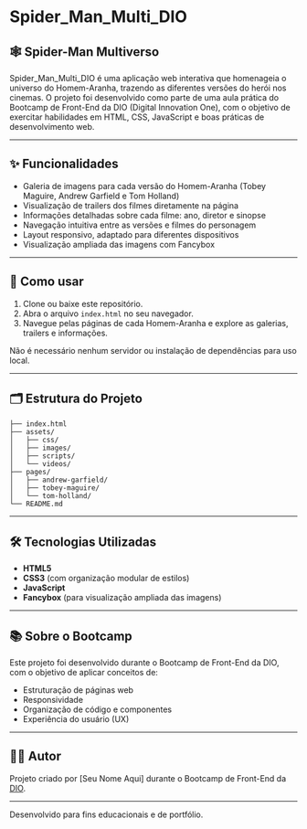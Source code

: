 # Spider_Man_Multi_DIO

## 🕸️ Spider-Man Multiverso

Spider_Man_Multi_DIO é uma aplicação web interativa que homenageia o universo do Homem-Aranha, trazendo as diferentes versões do herói nos cinemas. O projeto foi desenvolvido como parte de uma aula prática do Bootcamp de Front-End da DIO (Digital Innovation One), com o objetivo de exercitar habilidades em HTML, CSS, JavaScript e boas práticas de desenvolvimento web.

---

## ✨ Funcionalidades

- Galeria de imagens para cada versão do Homem-Aranha (Tobey Maguire, Andrew Garfield e Tom Holland)
- Visualização de trailers dos filmes diretamente na página
- Informações detalhadas sobre cada filme: ano, diretor e sinopse
- Navegação intuitiva entre as versões e filmes do personagem
- Layout responsivo, adaptado para diferentes dispositivos
- Visualização ampliada das imagens com Fancybox

---

## 🚀 Como usar

1. Clone ou baixe este repositório.
2. Abra o arquivo `index.html` no seu navegador.
3. Navegue pelas páginas de cada Homem-Aranha e explore as galerias, trailers e informações.

Não é necessário nenhum servidor ou instalação de dependências para uso local.

---

## 🗂️ Estrutura do Projeto

```
├── index.html
├── assets/
│   ├── css/
│   ├── images/
│   ├── scripts/
│   └── videos/
├── pages/
│   ├── andrew-garfield/
│   ├── tobey-maguire/
│   └── tom-holland/
└── README.md
```

---

## 🛠️ Tecnologias Utilizadas

- **HTML5**
- **CSS3** (com organização modular de estilos)
- **JavaScript**
- **Fancybox** (para visualização ampliada das imagens)

---

## 📚 Sobre o Bootcamp

Este projeto foi desenvolvido durante o Bootcamp de Front-End da DIO, com o objetivo de aplicar conceitos de:
- Estruturação de páginas web
- Responsividade
- Organização de código e componentes
- Experiência do usuário (UX)

---

## 👨‍💻 Autor

Projeto criado por [Seu Nome Aqui] durante o Bootcamp de Front-End da [DIO](https://www.dio.me/).

---

Desenvolvido para fins educacionais e de portfólio.
